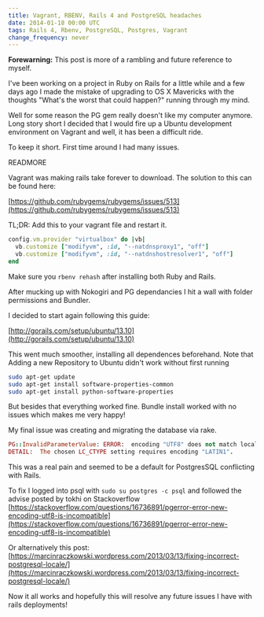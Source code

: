 ```yaml
---
title: Vagrant, RBENV, Rails 4 and PostgreSQL headaches
date: 2014-01-18 00:00 UTC
tags: Rails 4, Rbenv, PostgreSQL, Postgres, Vagrant
change_frequency: never
---
```


**Forewarning:** This post is more of a rambling and future reference to myself.

I've been working on a project in Ruby on Rails for a little while and a few days ago I made the mistake of upgrading to OS X Mavericks with the thoughts "What's the worst that could happen?" running through my mind.

Well for some reason the PG gem really doesn't like my computer anymore.  Long story short I decided that I would fire up a Ubuntu development environment on Vagrant and well, it has been a difficult ride.

To keep it short.  First time around I had many issues.

READMORE

Vagrant was making rails take forever to download.  The solution to this can be found here:

[https://github.com/rubygems/rubygems/issues/513](https://github.com/rubygems/rubygems/issues/513)

TL;DR: Add this to your vagrant file and restart it.

```ruby
config.vm.provider "virtualbox" do |vb|
  vb.customize ["modifyvm", :id, "--natdnsproxy1", "off"]
  vb.customize ["modifyvm", :id, "--natdnshostresolver1", "off"]
end
```

Make sure you ```rbenv rehash``` after installing both Ruby and Rails.

After mucking up with Nokogiri and PG dependancies I hit a wall with folder permissions and Bundler.

I decided to start again following this guide:

[http://gorails.com/setup/ubuntu/13.10](http://gorails.com/setup/ubuntu/13.10)

This went much smoother, installing all dependences beforehand.  Note that Adding a new Repository to Ubuntu didn't work without first running

```bash
sudo apt-get update
sudo apt-get install software-properties-common
sudo apt-get install python-software-properties
```

But besides that everything worked fine. Bundle install worked with no issues which makes me very happy!

My final issue was creating and migrating the database via rake.  

```ruby
PG::InvalidParameterValue: ERROR:  encoding "UTF8" does not match locale "en_US"
DETAIL:  The chosen LC_CTYPE setting requires encoding "LATIN1".
```

This was a real pain and seemed to be a default for PostgresSQL conflicting with Rails.

To fix I logged into psql with ```sudo su postgres -c psql``` and followed the advise posted by tokhi on Stackoverflow [https://stackoverflow.com/questions/16736891/pgerror-error-new-encoding-utf8-is-incompatible](https://stackoverflow.com/questions/16736891/pgerror-error-new-encoding-utf8-is-incompatible)

Or alternatively this post: [https://marcinraczkowski.wordpress.com/2013/03/13/fixing-incorrect-postgresql-locale/](https://marcinraczkowski.wordpress.com/2013/03/13/fixing-incorrect-postgresql-locale/)

Now it all works and hopefully this will resolve any future issues I have with rails deployments!

